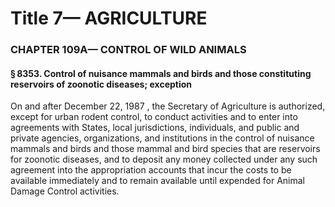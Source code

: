 
# Title 7— AGRICULTURE
### CHAPTER 109A— CONTROL OF WILD ANIMALS
#### § 8353. Control of nuisance mammals and birds and those constituting reservoirs of zoonotic diseases; exception

On and after December 22, 1987 , the Secretary of Agriculture is authorized, except for urban rodent control, to conduct activities and to enter into agreements with States, local jurisdictions, individuals, and public and private agencies, organizations, and institutions in the control of nuisance mammals and birds and those mammal and bird species that are reservoirs for zoonotic diseases, and to deposit any money collected under any such agreement into the appropriation accounts that incur the costs to be available immediately and to remain available until expended for Animal Damage Control activities.
